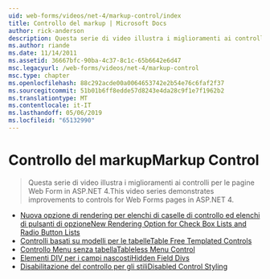 ```yaml
---
uid: web-forms/videos/net-4/markup-control/index
title: Controllo del markup | Microsoft Docs
author: rick-anderson
description: Questa serie di video illustra i miglioramenti ai controlli per le pagine Web Form in ASP.NET 4.
ms.author: riande
ms.date: 11/14/2011
ms.assetid: 36667bfc-90ba-4c37-8c1c-65b6642e6d47
msc.legacyurl: /web-forms/videos/net-4/markup-control
msc.type: chapter
ms.openlocfilehash: 88c292acde00a0064653742e2b54e76c6faf2f37
ms.sourcegitcommit: 51b01b6ff8edde57d8243e4da28c9f1e7f1962b2
ms.translationtype: MT
ms.contentlocale: it-IT
ms.lasthandoff: 05/06/2019
ms.locfileid: "65132990"
---
```

# <a name="markup-control"></a><span data-ttu-id="a3b80-103">Controllo del markup</span><span class="sxs-lookup"><span data-stu-id="a3b80-103">Markup Control</span></span>

> <span data-ttu-id="a3b80-104">Questa serie di video illustra i miglioramenti ai controlli per le pagine Web Form in ASP.NET 4.</span><span class="sxs-lookup"><span data-stu-id="a3b80-104">This video series demonstrates improvements to controls for Web Forms pages in ASP.NET 4.</span></span>

- [<span data-ttu-id="a3b80-105">Nuova opzione di rendering per elenchi di caselle di controllo ed elenchi di pulsanti di opzione</span><span class="sxs-lookup"><span data-stu-id="a3b80-105">New Rendering Option for Check Box Lists and Radio Button Lists</span></span>](aspnet-4-quick-hit-new-rendering-option-for-check-box-lists-and-radio-button-lists.md)
- [<span data-ttu-id="a3b80-106">Controlli basati su modelli per le tabelle</span><span class="sxs-lookup"><span data-stu-id="a3b80-106">Table Free Templated Controls</span></span>](aspnet-4-quick-hit-table-free-templated-controls.md)
- [<span data-ttu-id="a3b80-107">Controllo Menu senza tabella</span><span class="sxs-lookup"><span data-stu-id="a3b80-107">Tableless Menu Control</span></span>](aspnet-4-quick-hit-tableless-menu-control.md)
- [<span data-ttu-id="a3b80-108">Elementi DIV per i campi nascosti</span><span class="sxs-lookup"><span data-stu-id="a3b80-108">Hidden Field Divs</span></span>](aspnet-4-quick-hit-hidden-field-divs.md)
- [<span data-ttu-id="a3b80-109">Disabilitazione del controllo per gli stili</span><span class="sxs-lookup"><span data-stu-id="a3b80-109">Disabled Control Styling</span></span>](aspnet-4-quick-hit-disabled-control-styling.md)
